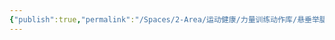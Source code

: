 ```yaml
---
{"publish":true,"permalink":"/Spaces/2-Area/运动健康/力量训练动作库/悬垂举腿.md","created":"2025-07-07T18:43:22.068+08:00","modified":"2025-07-12T13:15:31.751+08:00","published":"2025-07-12T13:15:31.751+08:00","cssclasses":""}
---
```


